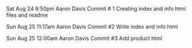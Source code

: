 Sat Aug 24 9:50pm
Aaron Davis
Commit # 1
Creating index and info html files and readme

Sun Aug 25 11:17am
Aaron Davis
Commit #2
Write index and info html

Sun Aug 25 12:00am
Aaron Davis
Commit #3
Add product html
